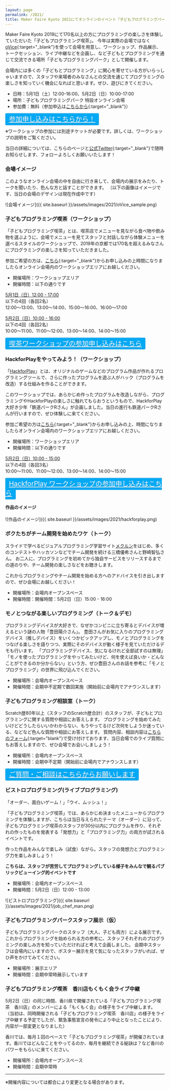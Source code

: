 ```yaml
---
layout: page
permalink: /2021/
title: Maker Faire Kyoto 2021にてオンラインのイベント「子どもプログラミングパーク」開催！
---
```

Maker Faire Kyoto 2019にて170名以上の方にプログラミングの楽しさを体験していただいた「子どもプログラミング喫茶」。
今年は実際の会場ではなく[oVice](https://ovice.in){:target="_blank"}を使って会場を用意し、ワークショップ、作品展示、トークセッション、ライブ中継などを企画し、など子どもとプログラミングを通じて交流できる場所「子どもプログラミングパーク」として開催します。

会場内には多くの「子どもとプログラミング」に関心を寄せている方がいらっしゃいますので、スタッフや来場者のみなさんとの交流を通じてプログラミングの楽しさを知っていく機会になればと思います。ぜひ、遊びにきてください。

- 日時：5月1日（土）12:00-16:00、5月2日（日）10:00-17:00
- 場所：子どもプログラミングパーク 特設オンライン会場
- 参加費：無料（参加申込は[こちらから](https://pgmsaloon4kids-kyoto-2021.peatix.com/view){:target="_blank"}）

<a href="https://pgmsaloon4kids-kyoto-2021.peatix.com/view" target="_blank" style="font-size: 1.5em; padding: 0.25em 0.5em; color: #FFF; background: #03A9F4; border: solid 1px #0f9ada; border-radius: 4px; box-shadow: inset 0 1px 0 rgba(255,255,255,0.2);
text-shadow: 0 1px 0 rgba(0,0,0,0.2);">参加申し込みはこちらから！</a>

※ワークショップの参加には別途チケットが必要です。詳しくは、ワークショップの説明をご覧ください。

当日の詳細については、こちらのページと[公式Twitter](https://twitter.com/pgmsaloon4kids){:target="_blank"}で随時お知らせします、フォローよろしくお願いいたします！

### 会場イメージ
このようなオンライン会場の中を自由に行き来して、会場内の展示をみたり、トークを聞いたり、色んな方と話すことができます。
（以下の画像はイメージです、当日の会場のデザインは現在作成中です）

![会場イメージ]({{ site.baseurl }}/assets/images/2021/oVice_sample.png)

### 子どもプログラミング喫茶（ワークショップ）
「子どもプログラミング喫茶」とは、喫茶店でメニューを見ながら食べ物や飲み物を選ぶように、会場でメニューを見てスタッフと対話しながら体験メニューを選べるスタイルのワークショップで、2019年の京都では170名を超えるみなさんにプログラミングの楽しさを知っていただきました。

参加ご希望の方は、[こちら](https://peatix.com/event/1898994/view){:target="_blank"}からお申し込みの上時間になりましたらオンライン会場内のワークショップエリアにお越しください。

- 開催場所：ワークショップエリア
- 開催時間：以下の通りです

<span style="font-size:1em; text-decoration:underline">5月1日（日）12:00 - 17:00</span><br>
以下の4回（各回2名）<br>12:00〜13:00、13:00〜14:00、15:00〜16:00、16:00〜17:00

<span style="font-size:1em; text-decoration:underline">5月2日（日）10:00 - 16:00</span><br>
以下の4回（各回2名）<br>10:00〜11:00、11:00〜12:00、13:00〜14:00、14:00〜15:00

<a href="https://peatix.com/event/1898994/view" target="_blank" style="font-size: 1.5em; padding: 0.25em 0.5em; color: #FFF; background: #03A9F4; border: solid 1px #0f9ada; border-radius: 4px; box-shadow: inset 0 1px 0 rgba(255,255,255,0.2);
text-shadow: 0 1px 0 rgba(0,0,0,0.2);">喫茶ワークショップの参加申し込みはこちら</a>

### HackforPlayをやってみよう！（ワークショップ）
「[HackforPlay](https://www.hackforplay.xyz/)」とは、オリジナルのゲームなどのプログラム作品が作れるプログラミングツールで、さらに作ったプログラムを遊ぶ人がハック（プログラムを改造）する仕組みを作ることができます。

このワークショップでは、あらかじめ作ったプログラムを改造しながら、プログラミングやHackforPlayの楽しさに触れてもらおうというもので、HackforPlay大好き少年「鉄道パークRさん」が企画しました。当日の進行も鉄道パークRさんが行いますので、ぜひ体験しに来てください。

参加ご希望の方は[こちら](https://peatix.com/event/1898999/view){:target="_blank"}からお申し込みの上、時間になりましたらオンライン会場内のワークショップエリアにお越しください。

- 開催場所：ワークショップエリア
- 開催時間：以下の通りです

<span style="font-size:1em; text-decoration:underline">5月2日（日）10:00 - 15:00</span><br>
以下の4回（各回3名）<br>10:00〜11:00、11:00〜12:00、13:00〜14:00、14:00〜15:00

<a href="https://peatix.com/event/1898999/view" target="_blank" style="font-size: 1.5em; padding: 0.25em 0.5em; color: #FFF; background: #03A9F4; border: solid 1px #0f9ada; border-radius: 4px; box-shadow: inset 0 1px 0 rgba(255,255,255,0.2);
text-shadow: 0 1px 0 rgba(0,0,0,0.2);">HackforPlay ワークショップの参加申し込みはこちら</a>

#### 作品のイメージ
![作品のイメージ]({{ site.baseurl }}/assets/images/2021/hackforplay.png)

### ボクたちがチーム開発を始めたワケ（トーク）
スライドで学べるビジュアルプログラミング学習サイト[メクルン](https://mekurun.com)をはじめ、多くのコンテストやハッカソンなどでチーム開発を続ける三橋優希さんと野崎智弘さん。
お二人に、プログラミングを初めてから独自サービスをリリースするまでの道のりや、チーム開発の楽しさなどをお聴きします。

これからプログラミングやチーム開発を始める方へのアドバイスを引き出しますので、ぜひ会場にお越しください！

- 開催場所：会場内オープンスペース
- 開催時間：開催時間：5月2日（日）15:00 - 16:00

### モノとつながる楽しいプログラミング（トーク＆デモ）
プログラミングデバイスが大好きで、なぜかコンビニに立ち寄るとデバイスが増えるという謎の人物「豊田陽介さん」。
豊田さんがお気に入りのプログラミングデバイス（推しデバイス）をいくつかピックアップし、モノとプログラミングをつなげる楽しさを語りつつ、実際にそのデバイスが動く様子を見ていただけるデモも行います。
「プログラミングデバイス、気になるけれど全部試すのは無理」「モノを使ったプログラミングをやってみたいけど、何を使えば良いか・どんなことができるのか分からない」という方、ぜひ豊田さんのお話を参考に「モノとプログラミング」の世界に飛び込んでください。

- 開催場所：会場内オープンスペース
- 開催時間：会期中不定期で数回実施（開始前に会場内でアナウンスします）

### 子どもプログラミング相談室（トーク）
Scratch歴80年以上（スタッフのScratch歴合計）のスタッフが、子どもとプログラミングに関する質問や相談にお答えします。
プログラミングを始めてみたいけどどうしたらいいかわからない、もうやってるけど次何をしようか迷っている、などなど色んな質問や相談にお答えします。
質問内容、相談内容は[こちらのフォーム](http://bit.ly/kpgpark-QA){:target="blank"}で受け付けております、当日会場でのライブ質問にもお答えしますので、ぜひ会場でお会いしましょう！

- 開催場所：会場内オープンスペース
- 開催時間：会期中不定期（開始前に会場内でアナウンスします）

<a href="http://bit.ly/kpgpark-QA" target="_blank" style="font-size: 1.5em; padding: 0.25em 0.5em; color: #FFF; background: #03A9F4; border: solid 1px #0f9ada; border-radius: 4px; box-shadow: inset 0 1px 0 rgba(255,255,255,0.2);
text-shadow: 0 1px 0 rgba(0,0,0,0.2);">ご質問・ご相談はこちらからお願いします</a>

### ビストロプログラミング(ライブプログラミング)
「オーダー、面白いゲーム！」「ウイ、ムッシュ！」

「子どもプログラミング喫茶」では、あらかじめ決まったメニューからプログラミングを体験しますが、こちらは当日与えられたテーマ（オーダー）に沿って、子どもプログラミング喫茶のスタッフが30分以内にプログラムを作り、それぞれの作ったものを発表する「発想力」と「プログラミング力」の両方が試されるイベントです。

作った作品をみんなで楽しみ（試食）ながら。スタッフの発想力とプログラミング力を楽しみましょう！

__こちらは、スタッフが苦労してプログラミングしている様子をみんなで観るパブリックビューイング的イベントです__

- 開催場所：会場内オープンスペース
- 開催時間：5月2日（日）12:00 - 13:00

![ビストロプログラミング]({{ site.baseurl }}/assets/images/2021/job_chef_man.png)

### 子どもプログラミングパークスタッフ展示（仮）
子どもプログラミングパークのスタッフ（大人、子ども両方）による展示です。
これからプログラミングを始められる方の参考に、スタッフそれぞれのプログラミングの楽しみ方を知っていただければと考えて企画しました。
会期中スタッフは会場内にいますので、ポスター展示を見て気になったスタッフがいれば、ぜひ声をかけてみてください。

- 開催場所：展示エリア
- 開催時間：会期中常時展示しています

### 子どもプログラミング喫茶　香川店もくもく会ライブ中継
5月2日（日）の同じ時間、香川県で開催されている「子どもプログラミング喫茶　香川店」のメンバーによる「もくもく会」の様子をライブ中継します。
（当初は、同時開催される「子どもプログラミング喫茶　香川店」の様子をライブ中継する予定でしたが、緊急事態宣言の発令により中止となったことにより、内容が一部変更となりました）

香川では、毎月１回のペースで「子どもプログラミング喫茶」が開催されています。香川ではどんなことをやってるのか、毎月を継続できる秘訣は？など香川のパワーをもらいに来てください。

- 開催場所：会場内オープンスペース
- 開催時間：会期中常時

---
※開催内容については都合により変更となる場合があります。
